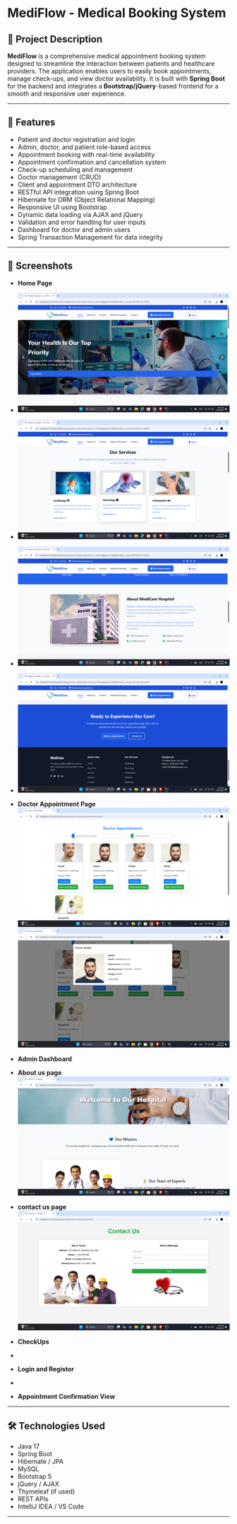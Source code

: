 # MediFlow - Medical Booking System

## 📌 Project Description
**MediFlow** is a comprehensive medical appointment booking system designed to streamline the interaction between patients and healthcare providers. The application enables users to easily book appointments, manage check-ups, and view doctor availability. It is built with **Spring Boot** for the backend and integrates a **Bootstrap/jQuery**-based frontend for a smooth and responsive user experience.

---

## 🚀 Features

- Patient and doctor registration and login
- Admin, doctor, and patient role-based access
- Appointment booking with real-time availability
- Appointment confirmation and cancellation system
- Check-up scheduling and management
- Doctor management (CRUD)
- Client and appointment DTO architecture
- RESTful API integration using Spring Boot
- Hibernate for ORM (Object Relational Mapping)
- Responsive UI using Bootstrap
- Dynamic data loading via AJAX and jQuery
- Validation and error handling for user inputs
- Dashboard for doctor and admin users
- Spring Transaction Management for data integrity

---

## 📸 Screenshots

- **Home Page**
- ![HomePage](https://github.com/nimilamudalige/Medical_Booking_System/blob/ef39b162d5663a9aa85d990fe5a8f10ab9bb21e0/Screenshot%20(70).png)
- ![HomePage](https://github.com/nimilamudalige/Medical_Booking_System/blob/ef39b162d5663a9aa85d990fe5a8f10ab9bb21e0/Screenshot%20(71).png)
- ![HomePage](https://github.com/nimilamudalige/Medical_Booking_System/blob/ef39b162d5663a9aa85d990fe5a8f10ab9bb21e0/Screenshot%20(72).png)
- ![HomePage](https://github.com/nimilamudalige/Medical_Booking_System/blob/ef39b162d5663a9aa85d990fe5a8f10ab9bb21e0/Screenshot%20(73).png)

- **Doctor Appointment Page**
![Doctor Appointment](https://github.com/nimilamudalige/Medical_Booking_System/blob/786d4bd75c86a59c4d61cfb479f06134b4ede97b/Screenshot%20(80).png)
![Doctor Appointment](https://github.com/nimilamudalige/Medical_Booking_System/blob/786d4bd75c86a59c4d61cfb479f06134b4ede97b/Screenshot%20(81).png)

- **Admin Dashboard**
   
- **About us page**
  ![About](https://github.com/nimilamudalige/Medical_Booking_System/blob/786d4bd75c86a59c4d61cfb479f06134b4ede97b/Screenshot%20(79).png)
- **contact us page**
  ![Contact](https://github.com/nimilamudalige/Medical_Booking_System/blob/786d4bd75c86a59c4d61cfb479f06134b4ede97b/Screenshot%20(78).png)
  
- **CheckUps**
  

- 
- **Login and Registor**

- 
- **Appointment Confirmation View**
  
  
---

## 🛠️ Technologies Used

- Java 17
- Spring Boot
- Hibernate / JPA
- MySQL
- Bootstrap 5
- jQuery / AJAX
- Thymeleaf (if used)
- REST APIs
- IntelliJ IDEA / VS Code

---
